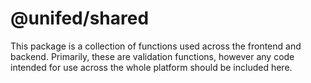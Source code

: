 # @unifed/shared

This package is a collection of functions used across the
frontend and backend. Primarily, these are validation
functions, however any code intended for use across the
whole platform should be included here.
